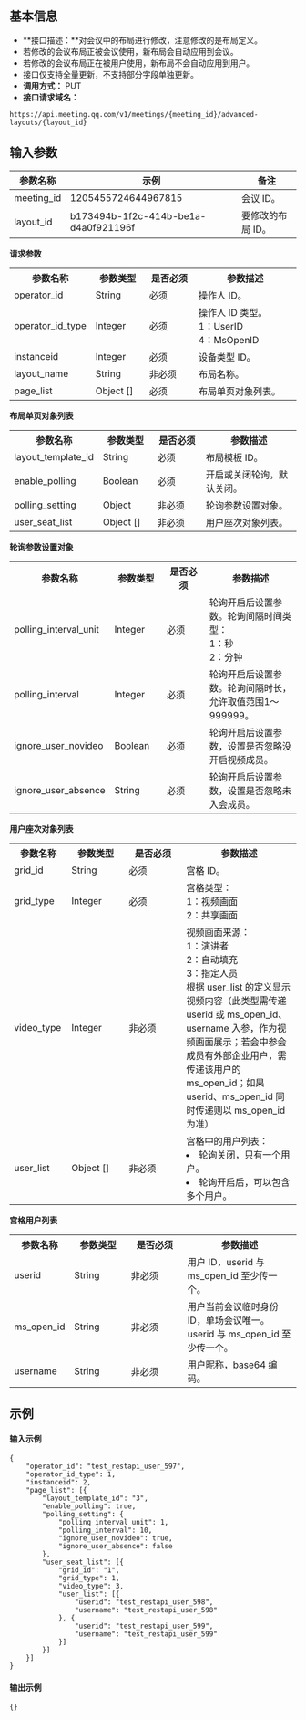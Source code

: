 ## 基本信息
- **接口描述：**对会议中的布局进行修改，注意修改的是布局定义。
 - 若修改的会议布局正被会议使用，新布局会自动应用到会议。
 - 若修改的会议布局正在被用户使用，新布局不会自动应用到用户。
 - 接口仅支持全量更新，不支持部分字段单独更新。
- **调用方式：** PUT
- **接口请求域名：** 
```josn
https://api.meeting.qq.com/v1/meetings/{meeting_id}/advanced-layouts/{layout_id}
```


## 输入参数
| 参数名称   | 示例                                 | 备注           |
| ---------- | ------------------------------------ | -------------- |
| meeting_id | 1205455724644967815                  | 会议 ID。         |
| layout_id  | b173494b-1f2c-414b-be1a-d4a0f921196f | 要修改的布局 ID。 |

**请求参数**
<table>
   <tr>
      <th width="20%" >参数名称</td>
      <th width="20%" >参数类型</td>
      <th width="20%" >是否必须</td>
      <th width="40%" >参数描述</td>
   </tr>
   <tr>
      <td>operator_id</td>
      <td>String</td>
      <td>必须</td>
      <td>操作人 ID。</td>
   </tr>
   <tr>
      <td>operator_id_type</td>
      <td>Integer</td>
      <td>必须</td>
      <td>操作人 ID 类型。<br>1：UserID<br>4：MsOpenID</td>
   </tr>
   <tr>
      <td>instanceid</td>
      <td>Integer</td>
      <td>必须</td>
      <td>设备类型 ID。</td>
   </tr>
   <tr>
      <td>layout_name</td>
      <td>String</td>
      <td>非必须	</td>
      <td>布局名称。</td>
   </tr>
   <tr>
      <td>page_list</td>
      <td>Object []</td>
      <td>必须</td>
      <td>	布局单页对象列表。</td>
   </tr>
</table>

**布局单页对象列表**
<table>
   <tr>
      <th width="20%" >参数名称</td>
      <th width="20%" >参数类型</td>
      <th width="20%" >是否必须</td>
      <th width="40%" >参数描述</td>
   </tr>
   <tr>
      <td>layout_template_id</td>
      <td>String</td>
      <td>必须</td>
      <td>布局模板 ID。</td>
   </tr>
   <tr>
      <td>enable_polling</td>
      <td>Boolean</td>
      <td>必须</td>
      <td>开启或关闭轮询，默认关闭。</td>
   </tr>
   <tr>
      <td>polling_setting</td>
      <td>Object</td>
      <td>非必须	</td>
      <td>轮询参数设置对象。</td>
   </tr>
   <tr>
      <td>user_seat_list</td>
      <td>Object []</td>
      <td>非必须	</td>
      <td>用户座次对象列表。</td>
   </tr>
</table>

**轮询参数设置对象**
<table>
   <tr>
      <th width="20%" >参数名称</td>
      <th width="20%" >参数类型</td>
      <th width="20%" >是否必须</td>
      <th width="40%" >参数描述</td>
   </tr>
   <tr>
      <td>polling_interval_unit</td>
      <td>Integer</td>
      <td>必须</td>
      <td>轮询开启后设置参数。轮询间隔时间类型： <br>1：秒 <br>2：分钟</td>
   </tr>
   <tr>
      <td>polling_interval</td>
      <td>Integer</td>
      <td>必须</td>
      <td>轮询开启后设置参数。轮询间隔时长，允许取值范围1～999999。</td>
   </tr>
   <tr>
      <td>ignore_user_novideo</td>
      <td>Boolean</td>
      <td>必须</td>
      <td>轮询开启后设置参数，设置是否忽略没开启视频成员。</td>
   </tr>
   <tr>
      <td>ignore_user_absence</td>
      <td>String</td>
      <td>必须</td>
      <td>	轮询开启后设置参数，设置是否忽略未入会成员。</td>
   </tr>
</table>

**用户座次对象列表**
<table>
   <tr>
      <th width="20%" >参数名称</td>
      <th width="20%" >参数类型</td>
      <th width="20%" >是否必须</td>
      <th width="40%" >参数描述</td>
   </tr>
   <tr>
      <td>grid_id</td>
      <td>String</td>
      <td>必须</td>
      <td>宫格 ID。</td>
   </tr>
   <tr>
      <td>grid_type</td>
      <td>Integer</td>
      <td>必须</td>
      <td>宫格类型： <br>1：视频画面 <br>2：共享画面</td>
   </tr>
   <tr>
      <td>video_type</td>
      <td>Integer</td>
      <td>非必须	</td>
      <td>	视频画面来源：<br>1：演讲者 <br>2：自动填充 <br>3：指定人员<br>根据 user_list 的定义显示视频内容（此类型需传递 userid 或 ms_open_id、username 入参，作为视频画面展示；若会中参会成员有外部企业用户，需传递该用户的 ms_open_id；如果 userid、ms_open_id 同时传递则以 ms_open_id 为准）</td>
   </tr>
   <tr>
      <td>user_list</td>
      <td>Object []</td>
      <td>非必须	</td>
      <td>宫格中的用户列表：<li>轮询关闭，只有一个用户。<li>轮询开启后，可以包含多个用户。</td>
   </tr>
</table>

**宫格用户列表**
<table>
   <tr>
      <th width="20%" >参数名称</td>
      <th width="20%" >参数类型</td>
      <th width="20%" >是否必须</td>
      <th width="40%" >参数描述</td>
   </tr>
   <tr>
      <td>userid</td>
      <td>String</td>
      <td>非必须	</td>
      <td>用户 ID，userid 与 ms_open_id 至少传一个。</td>
   </tr>
   <tr>
      <td>ms_open_id</td>
      <td>String</td>
      <td>非必须	</td>
      <td>用户当前会议临时身份 ID，单场会议唯一。userid 与 ms_open_id 至少传一个。</td>
   </tr>
   <tr>
      <td>username</td>
      <td>String</td>
      <td>非必须	</td>
      <td>用户昵称，base64 编码。</td>
   </tr>
</table>

## 示例
#### 输入示例
```plaintext
{
	"operator_id": "test_restapi_user_597",
	"operator_id_type": 1,
	"instanceid": 2,
	"page_list": [{
		"layout_template_id": "3",
		"enable_polling": true,
		"polling_setting": {
			"polling_interval_unit": 1,
			"polling_interval": 10,
			"ignore_user_novideo": true,
			"ignore_user_absence": false
		},
		"user_seat_list": [{
			"grid_id": "1",
			"grid_type": 1,
			"video_type": 3,
			"user_list": [{
				"userid": "test_restapi_user_598",
				"username": "test_restapi_user_598"
			}, {
				"userid": "test_restapi_user_599",
				"username": "test_restapi_user_599"
			}]
		}]
	}]
}
```

#### 输出示例
```plaintext
{}
```
